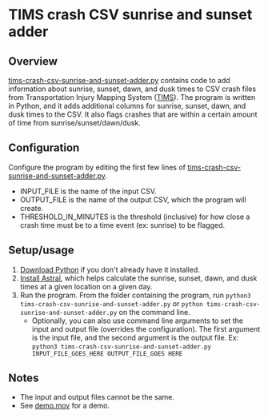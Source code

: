 # TIMS crash CSV sunrise and sunset adder

## Overview
[tims-crash-csv-sunrise-and-sunset-adder.py](tims-crash-csv-sunrise-and-sunset-adder.py) contains code to add information about sunrise, sunset, dawn, and dusk times to CSV crash files from Transportation Injury Mapping System ([TIMS](https://tims.berkeley.edu/tools/query/)). The program is written in Python, and it adds additional columns for sunrise, sunset, dawn, and dusk times to the CSV. It also flags crashes that are within a certain amount of time from sunrise/sunset/dawn/dusk.

## Configuration
Configure the program by editing the first few lines of [tims-crash-csv-sunrise-and-sunset-adder.py](tims-crash-csv-sunrise-and-sunset-adder.py).
- INPUT_FILE is the name of the input CSV.
- OUTPUT_FILE is the name of the output CSV, which the program will create.
- THRESHOLD_IN_MINUTES is the threshold (inclusive) for how close a crash time must be to a time event (ex: sunrise) to be flagged.

## Setup/usage
1. [Download Python](https://www.python.org/downloads/) if you don't already have it installed.
2. [Install Astral](https://astral.readthedocs.io/en/latest/), which helps calculate the sunrise, sunset, dawn, and dusk times at a given location on a given day.
3. Run the program. From the folder containing the program, run `python3 tims-crash-csv-sunrise-and-sunset-adder.py` or `python tims-crash-csv-sunrise-and-sunset-adder.py` on the command line.
    - Optionally, you can also use command line arguments to set the input and output file (overrides the configuration). The first argument is the input file, and the second argument is the output file. Ex: `python3 tims-crash-csv-sunrise-and-sunset-adder.py INPUT_FILE_GOES_HERE OUTPUT_FILE_GOES HERE`

## Notes
- The input and output files cannot be the same.
- See [demo.mov](demo.mov) for a demo.
